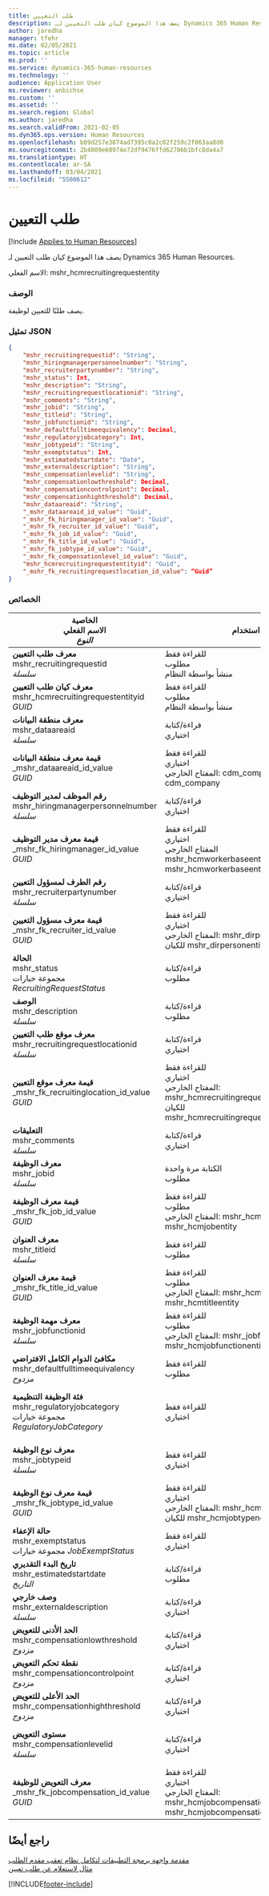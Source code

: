 ```yaml
---
title: طلب التعيين
description: يصف هذا الموضوع كيان طلب التعيين لـ Dynamics 365 Human Resources.
author: jaredha
manager: tfehr
ms.date: 02/05/2021
ms.topic: article
ms.prod: ''
ms.service: dynamics-365-human-resources
ms.technology: ''
audience: Application User
ms.reviewer: anbichse
ms.custom: ''
ms.assetid: ''
ms.search.region: Global
ms.author: jaredha
ms.search.validFrom: 2021-02-05
ms.dyn365.ops.version: Human Resources
ms.openlocfilehash: b89d257e3874ad7395c0a2c02f259c2f063aa8d0
ms.sourcegitcommit: 2b4809e60974e72df9476ffd62706b1bfc8da4a7
ms.translationtype: HT
ms.contentlocale: ar-SA
ms.lasthandoff: 03/04/2021
ms.locfileid: "5500612"
---
```

# <a name="recruiting-request"></a>طلب التعيين

[!include [Applies to Human Resources](../includes/applies-to-hr.md)]

يصف هذا الموضوع كيان طلب التعيين لـ Dynamics 365 Human Resources.

الاسم الفعلي: mshr_hcmrecruitingrequestentity

### <a name="description"></a>الوصف

يصف طلبًا للتعيين لوظيفة.

### <a name="json-representation"></a>تمثيل JSON

```json
{
    "mshr_recruitingrequestid": "String",
    "mshr_hiringmanagerpersonnelnumber": "String",
    "mshr_recruiterpartynumber": "String",
    "mshr_status": Int,
    "mshr_description": "String",
    "mshr_recruitingrequestlocationid": "String",
    "mshr_comments": "String",
    "mshr_jobid": "String",
    "mshr_titleid": "String",
    "mshr_jobfunctionid": "String",
    "mshr_defaultfulltimeequivalency": Decimal,
    "mshr_regulatoryjobcategory": Int,
    "mshr_jobtypeid": "String",
    "mshr_exemptstatus": Int,
    "mshr_estimatedstartdate": "Date",
    "mshr_externaldescription": "String",
    "mshr_compensationlevelid": "String",
    "mshr_compensationlowthreshold": Decimal,
    "mshr_compensationcontrolpoint": Decimal,
    "mshr_compensationhighthreshold": Decimal,
    "mshr_dataareaid": "String",
    "_mshr_dataareaid_id_value": "Guid",
    "_mshr_fk_hiringmanager_id_value": "Guid",
    "_mshr_fk_recruiter_id_value": "Guid",
    "_mshr_fk_job_id_value": "Guid",
    "_mshr_fk_title_id_value": "Guid",
    "_mshr_fk_jobtype_id_value": "Guid",
    "_mshr_fk_compensationlevel_id_value": "Guid",
    "mshr_hcmrecruitingrequestentityid": "Guid",
    "_mshr_fk_recruitingrequestlocation_id_value": “Guid”
}
```

### <a name="properties"></a>الخصائص

| الخاصية<br>**الاسم الفعلي**<br>**_النوع_** | استخدام | الوصف |
| --- | --- | --- |
| **معرف طلب التعيين**<br>mshr_recruitingrequestid<br>*سلسلة* | للقراءة فقط<br>مطلوب<br>منشأ بواسطة النظام | معرف فريد يمكن قراءته بواسطة المستخدم للطلب المعروض في تطبيق الموارد البشرية. التسلسل الرقمي. |
| **معرف كيان طلب التعيين**<br>mshr_hcmrecruitingrequestentityid<br>*GUID* | للقراءة فقط<br>مطلوب<br>منشأ بواسطة النظام | قيمة معرف GUID منشأ بواسطة النظام لتعريف طلب التعيين بشكل فريد. |
| **معرف منطقة البيانات**<br>mshr_dataareaid<br>*سلسلة* | قراءة/كتابة<br>اختياري<br> | يحدد الكيان القانوني (الشركة) الخاصة بطلب التعيين. |
| **قيمة معرف منطقة البيانات**<br>_mshr_dataareaid_id_value<br>*GUID*<br> | للقراءة فقط<br>اختياري<br>المفتاح الخارجي: cdm_companyid للكيان cdm_company | قيمة GUID منشأة بواسطة النظام لتعرف الكيان القانوني (الشركة) لطلب التعيين. |
| **رقم الموظف لمدير التوظيف**<br>mshr_hiringmanagerpersonnelnumber<br>*سلسلة* | قراءة/كتابة<br>اختياري | رقم الموظف الخاص بمدير التوظيف المقترن بطلب التعيين هذا. |
| **قيمة معرف مدير التوظيف**<br>_mshr_fk_hiringmanager_id_value<br>*GUID* | للقراءة فقط<br>اختياري<br>المفتاح الخارجي mshr_hcmworkerbaseentityid للكيان mshr_hcmworkerbaseentity | قيمة معرف GUID منشأة بواسطة النظام لتحديد المدير المقترن بطلب التعيين. |
| **رقم الطرف لمسؤول التعيين‬**<br>mshr_recruiterpartynumber<br>*سلسلة* | قراءة/كتابة<br>اختياري | رقم معرف الطرف (الشخص) لمسؤول التعيين المحدد للطلب. |
| **قيمة معرف مسؤول التعيين**<br>_mshr_fk_recruiter_id_value<br>*GUID* | للقراءة فقط<br>اختياري<br>المفتاح الخارجي: mshr_dirpersonentityid للكيان mshr_dirpersonentity | قيمة معرف GUID منشأة بواسطة النظام لتحديد مسؤول التعيين المقترن بطلب التعيين. |
| **الحالة**<br>mshr_status<br>مجموعة خيارات *RecruitingRequestStatus* | قراءة/كتابة<br>مطلوب<br> | يشير إلى حالة طلب التعيين. |
| **‏‏الوصف**<br>mshr_description<br>*سلسلة* | قراءة/كتابة<br>مطلوب | وصف الطلب. |
| **معرف موقع طلب التعيين**<br>mshr_recruitingrequestlocationid<br>*سلسلة* | قراءة/كتابة<br>اختياري | المعرف الفريد القابل للقراءة من قبل المستخدم لموقع الوظيفة المقترن بهذا الطلب. |
| **قيمة معرف موقع التعيين**<br>_mshr_fk_recruitinglocation_id_value<br>*GUID* | للقراءة فقط<br>اختياري<br>المفتاح الخارجي: mshr_hcmrecruitingrequestlocationentityid للكيان mshr_hcmrecruitingrequestlocationentity | قيمة معرف GUID منشأة بواسطة النظام لتحديد موقع طلب التعيين المحدد للطلب. |
| **التعليقات**<br>mshr_comments<br>*سلسلة* | قراءة/كتابة<br>اختياري | تعليقات حول الطلب للاستخدام من قِبل مديري التوظيف ومسؤولي التوظيف. |
| **معرف الوظيفة**<br>mshr_jobid<br>*سلسلة* | الكتابة مرة واحدة<br>مطلوب |   المعرف الفريد القابل للقراءة من قبل المستخدم للوظيفة التي تشاركها جميع المناصب المقترنة بهذا الطلب. |
| **قيمة معرف الوظيفة**<br>_mshr_fk_job_id_value<br>*GUID* | للقراءة فقط<br>مطلوب<br>المفتاح الخارجي: mshr_hcmjobentityid للكيان mshr_hcmjobentity | المعرف الفريد المنشأة بواسطة النظام للوظيفة التي تشاركها جميع المناصب المقترنة بطلب التعيين. |
| **معرف العنوان**<br>mshr_titleid<br>*سلسلة* | للقراءة فقط<br>مطلوب | المعرف الفريد القابل للقراءة من قبل المستخدم لعنوان الوظيفة المقترن بهذا الطلب. |
| **قيمة معرف العنوان**<br>_mshr_fk_title_id_value<br>*GUID* | للقراءة فقط<br>مطلوب<br>المفتاح الخارجي: mshr_hcmtitleid للكيان mshr_hcmtitleentity | المعرف الفريد المنشأ بواسطة النظام لعنوان الوظيفة المحدد لطلب التوظيف. |
| **معرف مهمة الوظيفة**<br>mshr_jobfunctionid<br>*سلسلة* | للقراءة فقط<br>مطلوب<br>المفتاح الخارجي: mshr_jobfunctionid للكيان mshr_hcmjobfunctionentity | المعرف الفريد القابل للقراءة من قبل المستخدم لمهمة الوظيفة المقترنة بهذا الطلب. |
| **مكافئ الدوام الكامل الافتراضي**<br>mshr_defaultfulltimeequivalency<br>*مزدوج* | للقراءة فقط<br>مطلوب | قيمة مكافئ الدوام الكامل للوظيفة، حيث تمثل 1.0 عامل بدوام كامل. |
| **فئة الوظيفة التنظيمية**<br>mshr_regulatoryjobcategory<br>مجموعة خيارات *RegulatoryJobCategory* | للقراءة فقط<br>اختياري | فئة وظيفة EEO لمهمة الوظيفة المحددة للوظيفة. القيم الصالحة المضمنة في مجموعة خيارات HcmRegulatoryJobCatetory (mshr_hcmregulatoryjobcategory). |
| **معرف نوع الوظيفة**<br>mshr_jobtypeid<br>*سلسلة* | للقراءة فقط<br>اختياري | نوع الوظيفة المقترنة بالمنصب. أنواع الوظائف هي عبارة عن قيم معرفة بواسطة المستخدم، متوفرة في الكيان mshr_hcmjobtypeentity. |
| **قيمة معرف نوع الوظيفة**<br>_mshr_fk_jobtype_id_value<br>*GUID* | للقراءة فقط<br>اختياري<br>المفتاح الخارجي: mshr_hcmjobtypeentityid للكيان mshr_hcmjobtypenentity | المعرف الفريد المنشأة بواسطة النظام لنوع الوظيفة المقترن بالوظيفة لطلب التعيين. |
| **حالة الإعفاء**<br>mshr_exemptstatus<br>مجموعة خيارات *JobExemptStatus* | للقراءة فقط<br>اختياري | حالة إعفاء FLSA استنادًا إلى نوع الوظيفة. |
| **تاريخ البدء التقديري**<br>mshr_estimatedstartdate<br>*التاريخ* | قراءة/كتابة<br>مطلوب | التاريخ المقدر الذي يبدأ فيه المرشح في العمل. |
| **وصف خارجي**<br>mshr_externaldescription<br>*سلسلة* | قراءة/كتابة<br>اختياري | وصف موجه للمرشح للوظيفة/المنصب. | 
| **الحد الأدنى للتعويض**<br>mshr_compensationlowthreshold<br>*مزدوج* | قراءة/كتابة<br>اختياري | الحد الأدنى لمستوى التعويض. |
| **نقطة تحكم التعويض**<br>mshr_compensationcontrolpoint<br>*مزدوج* | قراءة/كتابة<br>اختياري | نقطة التحكم الخاصة بمستوى التعويض. |
| **الحد الأعلى للتعويض**<br>mshr_compensationhighthreshold<br>*مزدوج* | قراءة/كتابة<br>اختياري | الحد الأعلى لمستوى التعويض. |
| **مستوى التعويض**<br>mshr_compensationlevelid<br>*سلسلة* | قراءة/كتابة<br>اختياري | مستوى التعويض للوظيفة. يمكن إعداد وظيفة بمستويات تعويض متعددة. تشير هذه السمة إلى مستوى تعويض الوظيفة المحدد لهذا الطلب. |
| **معرف التعويض للوظيفة**<br>_mshr_fk_jobcompensation_id_value<br>*GUID* | للقراءة فقط<br>اختياري<br>المفتاح الخارجي: mshr_hcmjobcompensationentityid للكيان mshr_hcmjobcompensationentity | المعرف الفريد المنشأة بواسطة النظام لمستوى التعويض المقترن بالوظيفة لطلب التعيين. |

## <a name="see-also"></a>راجع أيضًا

[مقدمة واجهة برمجة التطبيقات لتكامل نظام تعقب مقدم الطلب](hr-admin-integration-ats-api-introduction.md)<br>
[مثال لاستعلام عن طلب تعيين](hr-admin-integration-ats-api-recruiting-request-example-query.md)


[!INCLUDE[footer-include](../includes/footer-banner.md)]

